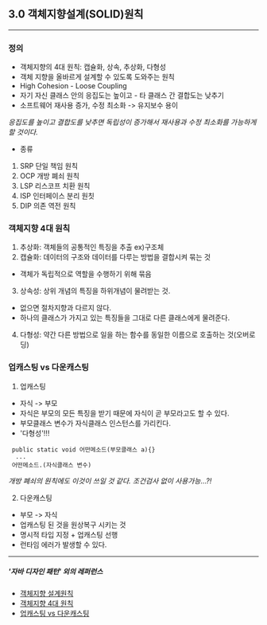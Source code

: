 3.0 객체지향설계(SOLID)원칙
---------------------

--------------------
### 정의
 - 객체지향의 4대 원칙: 캡슐화, 상속, 추상화, 다형성
 - 객체 지향을 올바르게 설계할 수 있도록 도와주는 원칙
 - High Cohesion - Loose Coupling
 - 자기 자신 클래스 안의 응집도는 높이고 - 타 클래스 간 결합도는 낮추기
 - 소프트웨어 재사용 증가, 수정 최소화 -> 유지보수 용이

 _응집도를 높이고 결합도를 낮추면 독립성이 증가해서 재사용과 수정 최소화를 가능하게 할 것이다._

 - 종류
  1. SRP 단일 책임 원칙
  2. OCP 개방 폐쇠 원칙
  3. LSP 리스코프 치환 원칙
  4. ISP 인터페이스 분리 원칫
  5. DIP 의존 역전 원칙

### 객체지향 4대 원칙
 1. 추상화: 객체들의 공통적인 특징을 추출 ex)구조체
 2. 캡슐화: 데이터의 구조와 데이터를 다루는 방법을 결합시켜 묶는 것
  - 객체가 독립적으로 역할을 수행하기 위해 묶음
 3. 상속성: 상위 개념의 특징을 하위개념이 물려받는 것.
  - 없으면 절차지향과 다르지 않다.
  - 하나의 클래스가 가지고 있는 특징들을 그대로 다른 클래스에게 물려준다.
 4. 다형성: 약간 다른 방법으로 일을 하는 함수를 동일한 이름으로 호출하는 것(오버로딩)

### 업캐스팅 vs 다운캐스팅
 1. 업캐스팅
  - 자식 -> 부모
  - 자식은 부모의 모든 특징을 받기 때문에 자식이 곧 부모라고도 할 수 있다.
  - 부모클래스 변수가 자식클래스 인스턴스를 가리킨다.
  - '다형성'!!!
~~~
 public static void 어떤메소드(부모클래스 a){}
  ...
 어떤메소드.(자식클래스 변수)
~~~

_개방 폐쇠의 원칙에도 이것이 쓰일 것 같다._
_조건검사 없이 사용가능...?!_

 2. 다운캐스팅
  - 부모 -> 자식
  - 업캐스팅 된 것을 원상복구 시키는 것
  - 명시적 타입 지정 + 업캐스팅 선행
  - 런타임 에러가 발생할 수 있다.


----------------
##### '자바 디자인 패턴' 외의 레퍼런스
- [객체지향 설계원칙](https://limkydev.tistory.com/77)
- [객체지향 4대 원칙](https://sesok808.tistory.com/31)
- [업캐스팅 vs 다운캐스팅](https://madplay.github.io/post/java-upcasting-and-downcasting)
